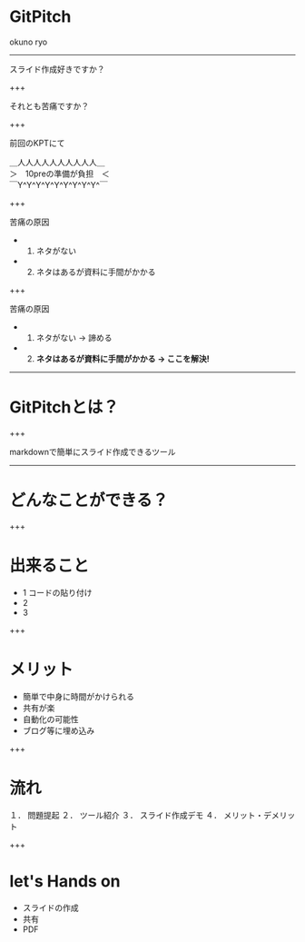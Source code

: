 # GitPitch

okuno ryo

---

スライド作成好きですか？

+++

それとも苦痛ですか？

+++

前回のKPTにて

＿人人人人人人人人人人＿  
＞　10preの準備が負担　＜  
￣Y^Y^Y^Y^Y^Y^Y^Y^Y^￣  

+++

苦痛の原因
* 1. ネタがない
* 2. ネタはあるが資料に手間がかかる

+++


苦痛の原因
* 1. ネタがない -> 諦める
* 2. **ネタはあるが資料に手間がかかる -> ここを解決!**

---

# GitPitchとは？

+++


markdownで簡単にスライド作成できるツール

---

# どんなことができる？

+++

# 出来ること

* 1 コードの貼り付け
* 2 
* 3

+++

# メリット
* 簡単で中身に時間がかけられる
* 共有が楽
* 自動化の可能性
* ブログ等に埋め込み


+++

# 流れ

１． 問題提起
２． ツール紹介
３． スライド作成デモ
４． メリット・デメリット

+++

# let's Hands on
* スライドの作成
* 共有
* PDF
